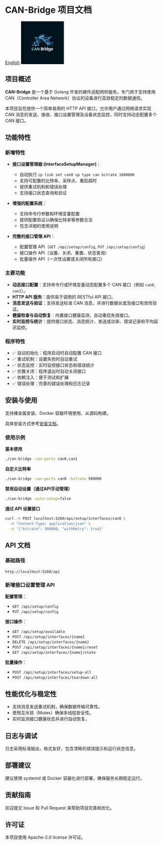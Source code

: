 # CAN-Bridge 项目文档

[English](README.md)
<img src=".github/logo.png" width=140>

## 项目概述

**CAN-Bridge** 是一个基于 Golang 开发的硬件适配网桥服务，专门用于支持使用 CAN（Controller Area Network）协议的设备进行高效稳定的数据通信。

本项目旨在提供一个简单易用的 HTTP API 接口，允许用户通过网络请求实现 CAN 消息的发送、接收、接口设置管理及设备状态监控，同时支持动态配置多个 CAN 接口。

## 功能特性

### 新增特性

* **接口设置管理器 (InterfaceSetupManager)**：

  * 自动执行 `ip link set can0 up type can bitrate 1000000`
  * 支持可配置的比特率、采样点、重启超时
  * 提供重试机制和错误处理
  * 支持接口状态查询和验证

* **增强的配置系统**：

  * 支持命令行参数和环境变量配置
  * 提供配置验证以确保比特率等参数合法
  * 包含详细的使用说明

* **完整的接口管理 API**：

  * 配置管理 API（`GET /api/setup/config`, `PUT /api/setup/config`）
  * 接口操作 API（设置、关闭、重置、状态查询）
  * 批量操作 API（一次性设置或关闭所有接口）

### 主要功能

* **动态接口配置**：支持命令行或环境变量动态配置多个 CAN 接口（例如 `can0`, `can1`）。
* **HTTP API 服务**：提供易于调用的 RESTful API 接口。
* **消息发送与验证**：支持发送标准 CAN 消息，并进行数据长度及接口有效性验证。
* **健康检查与自动恢复**：内置接口健康监测，自动重启失效接口。
* **实时监控与统计**：提供接口状态、消息统计、发送成功率、错误记录和平均延迟监控。

### 程序特性

* ✅ 自动初始化：程序启动时自动配置 CAN 接口
* ✅ 重试机制：设置失败时自动重试
* ✅ 状态监控：实时监控接口状态和错误统计
* ✅ 优雅关闭：程序退出时自动关闭接口
* ✅ 依赖注入：便于测试和扩展
* ✅ 错误处理：完善的错误处理和日志记录

## 安装与使用

支持裸金属安装、Docker 容器环境使用、从源码构建。

具体安装方式参考[安装文档](docs/install_zhCN.md)。

### 使用示例

**基本使用**

```bash
./can-bridge -can-ports can0,can1
```

**自定义比特率**

```bash
./can-bridge -can-ports can0 -bitrate 500000
```

**禁用自动设置（通过API手动管理）**

```bash
./can-bridge -auto-setup=false
```

**通过 API 设置接口**

```bash
curl -X POST localhost:5260/api/setup/interfaces/can0 \
  -H "Content-Type: application/json" \
  -d '{"bitrate": 500000, "withRetry": true}'
```

## API 文档

### 基础路径

`http://localhost:5260/api`

### 新增接口设置管理 API

**配置管理**：

* `GET /api/setup/config`
* `PUT /api/setup/config`

**接口操作**：

* `GET /api/setup/available`
* `POST /api/setup/interfaces/{name}`
* `DELETE /api/setup/interfaces/{name}`
* `POST /api/setup/interfaces/{name}/reset`
* `GET /api/setup/interfaces/{name}/state`

**批量操作**：

* `POST /api/setup/interfaces/setup-all`
* `POST /api/setup/interfaces/teardown-all`

## 性能优化与稳定性

* 支持消息发送重试机制，确保数据传输可靠性。
* 使用互斥锁（Mutex）确保多线程安全性。
* 实时监测接口健康状态并进行自动恢复。

## 日志与调试

日志采用标准输出，格式友好，包含清晰的错误提示和运行状态信息。

## 部署建议

建议使用 systemd 或 Docker 容器化进行部署，确保服务长期稳定运行。

## 贡献指南

欢迎提交 Issue 和 Pull Request 来帮助项目完善和优化。

## 许可证

本项目使用 Apache-2.0 license 许可证。
